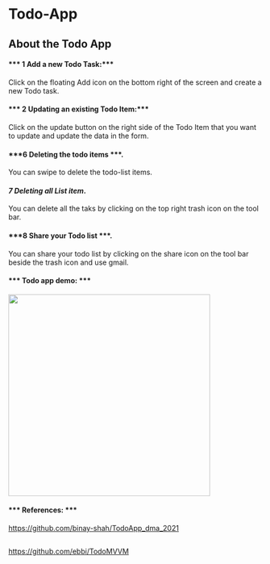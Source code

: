 # Todo-App
## About the Todo App
#### *** 1 Add a new Todo Task:***
Click on the floating Add icon on the bottom right of the screen and create a new Todo task.
#### *** 2 Updating an existing Todo Item:***
Click on the update button on the right side of the Todo Item that you want to update and update the data in the form.
#### ***6 Deleting the todo items ***.
You can swipe to delete the todo-list items.
#### ***7 Deleting all List item***.
You can delete all the taks by clicking on the top right trash icon on the tool bar.
#### ***8 Share your Todo list ***.
You can share your todo list by clicking on the share icon on the tool bar beside the trash icon and use gmail.

#### *** Todo app demo: ***
<img src ="gif/ToDo.gif" width="400" />

#### *** References: ***
https://github.com/binay-shah/TodoApp_dma_2021
##
https://github.com/ebbi/TodoMVVM
